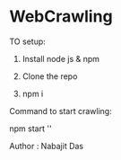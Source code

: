 # WebCrawling


TO setup:

1. Install node js & npm

2. Clone the repo

3. npm i



Command to start crawling: 

npm start '<your URI here>'








Author : Nabajit Das
